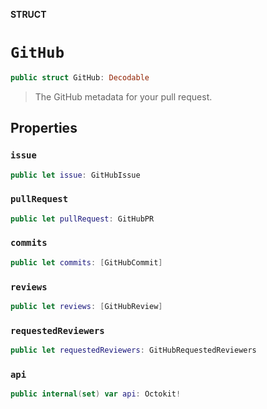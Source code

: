 **STRUCT**

# `GitHub`

```swift
public struct GitHub: Decodable
```

> The GitHub metadata for your pull request.

## Properties
### `issue`

```swift
public let issue: GitHubIssue
```

### `pullRequest`

```swift
public let pullRequest: GitHubPR
```

### `commits`

```swift
public let commits: [GitHubCommit]
```

### `reviews`

```swift
public let reviews: [GitHubReview]
```

### `requestedReviewers`

```swift
public let requestedReviewers: GitHubRequestedReviewers
```

### `api`

```swift
public internal(set) var api: Octokit!
```

